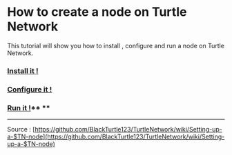 # How to create a node on Turtle Network

This tutorial will show you how to install , configure and run a node on Turtle Network.

### [**Install it !**](/chapter1.md)

### [Configure it !](/configure-it.md)

### [Run it !](/3asdfags.md)** **

---

Source : [https://github.com/BlackTurtle123/TurtleNetwork/wiki/Setting-up-a-$TN-node](https://github.com/BlackTurtle123/TurtleNetwork/wiki/Setting-up-a-$TN-node)

